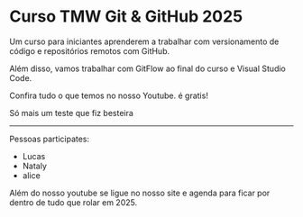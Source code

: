 # Curso TMW Git & GitHub 2025

Um curso para iniciantes aprenderem a trabalhar com versionamento de código e repositórios remotos com GitHub.

Além disso, vamos trabalhar com GitFlow ao final do curso e Visual Studio Code.

Confira tudo o que temos no nosso Youtube. é gratis!

Só mais um teste que fiz besteira

-------

Pessoas participates:

- Lucas
- Nataly
- alice

Além do nosso youtube se ligue no nosso site e agenda para ficar por dentro de tudo
que rolar em 2025.